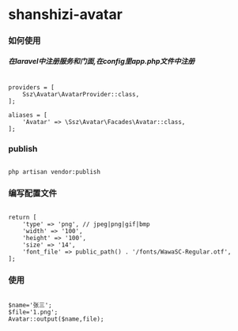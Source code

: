 # shanshizi-avatar


### 如何使用


##### 在laravel中注册服务和门面,在config里app.php文件中注册

````

providers = [
    Ssz\Avatar\AvatarProvider::class,
];

aliases = [
    'Avatar' => \Ssz\Avatar\Facades\Avatar::class,
];

````


### publish

```

php artisan vendor:publish

```

### 编写配置文件


```

return [
    'type' => 'png', // jpeg|png|gif|bmp
    'width' => '100',
    'height' => '100',
    'size' => '14',
    'font_file' => public_path() . '/fonts/WawaSC-Regular.otf',
];

```

### 使用


```

$name='张三';
$file='1.png';
Avatar::output($name,file);

```
